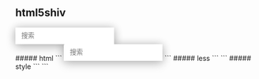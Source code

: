 ## html5shiv
<div class="codes">
<div class="nav-search">
	<input class="nav-search-input"type="text"placeHolder="搜索"><span class="nav-search-btn"><i class="fa fa-search"></i></span>
</div>
<style type="text/css">
	.nav-search{position:relative;display:table;border-collapse:separate;color:#555;width: 200px;box-shadow:0 0px 17px 0 rgba(0, 0, 0, 0.2), 0 6px 20px 0 rgba(0, 0, 0, 0.19)}
	.nav-search-input{display:table-cell;position:relative;z-index:2;float:left;width:100%;height:34px;padding:6px 12px;color:#555;background-color:#fff;box-sizing:border-box;border:0;border-radius:3px 0 0 3px;background-color:#fff;}
	.nav-search-btn{display:table-cell;position:relative;z-index:3;vertical-align:middle;padding:0 10px;background-color:#f2f2f2;border-radius:0 3px 3px 0;}
	.nav-search-btn:hover{background-color:#e6e6e6;cursor:pointer;}
</style>
</div>
##### html
```
<div class="nav-search">
	<input class="nav-search-input"type="text"placeHolder="搜索"><span class="nav-search-btn"><i class="fa fa-search"></i></span>
</div>
```
##### less
```
<style type="text/less">
.nav-search{
	@width:200px;
	@height:34px;
	@bgc:#fff;
	@wordColor:#555;
	@btnBgc:#f2f2f2;
	@btnHoverBgc:#e6e6e6;
	position:relative;display:table;border-collapse:separate;color:@wordColor;display:inline-block;width: @width;
	.nav-search-input,.nav-search-btn{display:table-cell;position:relative;}
	.nav-search-input{float: left;z-index:2;width:100%;height:@height;padding:6px 12px;color:@wordColor;background-color:@bgc;box-sizing:border-box;border:0;border-radius:3px 0 0 3px;}
	.nav-search-btn{
		z-index:3;vertical-align:middle;padding:0 10px;background-color:@btnBgc;border-radius:0 3px 3px 0;
		&:hover{background-color:@btnHoverBgc;cursor:pointer;}
	}
}
</style>
```
##### style
```
<style type="text/css">
	.nav-search{position:relative;display:table;border-collapse:separate;color:#555;display:inline-block;width: 200px;}
	.nav-search-input{display:table-cell;position:relative;z-index:2;float:left;width:100%;height:34px;padding:6px 12px;color:#555;background-color:#fff;box-sizing:border-box;border:0;border-radius:3px 0 0 3px;background-color:#fff;}
	.nav-search-btn{display:table-cell;position:relative;z-index:3;vertical-align:middle;padding:0 10px;background-color:#f2f2f2;border-radius:0 3px 3px 0;}
	.nav-search-btn:hover{background-color:#e6e6e6;cursor:pointer;}
</style>
```